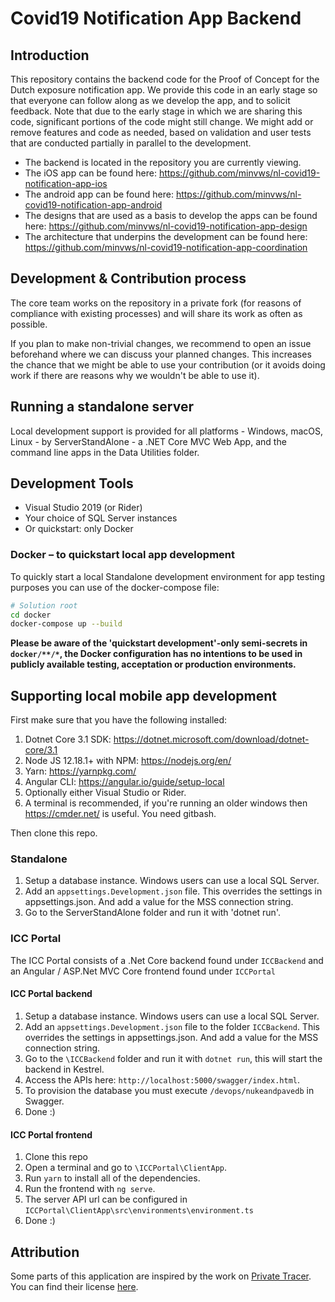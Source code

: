 # Covid19 Notification App Backend

## Introduction

This repository contains the backend code for the Proof of Concept for the Dutch exposure notification app. We provide this code in an early stage so that everyone can follow along as we develop the app, and to solicit feedback. Note that due to the early stage in which we are sharing this code, significant portions of the code might still change. We might add or remove features and code as needed, based on validation and user tests that are conducted partially in parallel to the development.

* The backend is located in the repository you are currently viewing.
* The iOS app can be found here: https://github.com/minvws/nl-covid19-notification-app-ios
* The android app can be found here: https://github.com/minvws/nl-covid19-notification-app-android
* The designs that are used as a basis to develop the apps can be found here: https://github.com/minvws/nl-covid19-notification-app-design
* The architecture that underpins the development can be found here: https://github.com/minvws/nl-covid19-notification-app-coordination

## Development & Contribution process

The core team works on the repository in a private fork (for reasons of compliance with existing processes) and will share its work as often as possible.

If you plan to make non-trivial changes, we recommend to open an issue beforehand where we can discuss your planned changes.
This increases the chance that we might be able to use your contribution (or it avoids doing work if there are reasons why we wouldn't be able to use it).

## Running a standalone server

Local development support is provided for all platforms - Windows, macOS, Linux - by ServerStandAlone - a .NET Core MVC Web App, and the command line apps in the Data Utilities folder.

## Development Tools
* Visual Studio 2019 (or Rider)
* Your choice of SQL Server instances
* Or quickstart: only Docker

### Docker – to quickstart local app development

To quickly start a local Standalone development environment for app testing purposes you can use of the docker-compose file:
```bash
# Solution root
cd docker
docker-compose up --build
``` 
**Please be aware of the 'quickstart development'-only semi-secrets in `docker/**/*`, the Docker configuration has no intentions to be used in publicly available testing, acceptation or production environments.**

## Supporting local mobile app development

First make sure that you have the following installed:

1. Dotnet Core 3.1 SDK: https://dotnet.microsoft.com/download/dotnet-core/3.1
1. Node JS 12.18.1+ with NPM: https://nodejs.org/en/
1. Yarn: https://yarnpkg.com/
1. Angular CLI: https://angular.io/guide/setup-local
1. Optionally either Visual Studio or Rider.
1. A terminal is recommended, if you're running an older windows then https://cmder.net/ is useful. You need gitbash.

Then clone this repo.

### Standalone

1. Setup a database instance. Windows users can use a local SQL Server.
1. Add an `appsettings.Development.json` file. This overrides the settings in appsettings.json. And add a value for the MSS connection string.
1. Go to the ServerStandAlone folder and run it with 'dotnet run'.


### ICC Portal

The ICC Portal consists of a .Net Core backend found under `ICCBackend` and an Angular / ASP.Net MVC Core frontend found under `ICCPortal`

#### ICC Portal backend

1. Setup a database instance. Windows users can use a local SQL Server.
1. Add an `appsettings.Development.json` file to the folder `ICCBackend`. This overrides the settings in appsettings.json. And add a value for the MSS connection string.
1. Go to the `\ICCBackend` folder and run it with `dotnet run`, this will start the backend in Kestrel.
1. Access the APIs here: `http://localhost:5000/swagger/index.html`.
1. To provision the database you must execute `​/devops​/nukeandpavedb` in Swagger.
1. Done :)

#### ICC Portal frontend

1. Clone this repo
1. Open a terminal and go to `\ICCPortal\ClientApp`.
1. Run `yarn` to install all of the dependencies.
1. Run the frontend with `ng serve`.
1. The server API url can be configured in `ICCPortal\ClientApp\src\environments\environment.ts`
1. Done :)

## Attribution

Some parts of this application are inspired by the work on [Private Tracer](https://gitlab.com/PrivateTracer/server.azure). You can find their license [here](LICENSE/LICENSE.PrivateTracer.org.txt).
